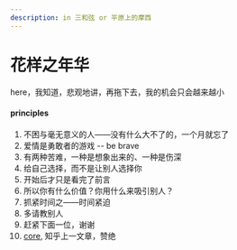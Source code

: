 ```yaml
---
description: in 三和弦 or 平原上的摩西
---
```


# 花样之年华

here，我知道，悲观地讲，再拖下去，我的机会只会越来越小

#### principles

1. 不困与毫无意义的人——没有什么大不了的，一个月就忘了
2. 爱情是勇敢者的游戏 -- be brave
3. 有两种苦难，一种是想象出来的、一种是伤深
4. 给自己选择，而不是让别人选择你
5. 开始后才只是看完了前言
6. 所以你有什么价值？你用什么来吸引别人？
7. 抓紧时间之——时间紧迫
8. 多请教别人
9. 赶紧下面一位，谢谢
10. [core](https://mexlinker.github.io/2021/06/29/%E5%A4%B1%E8%B4%A5%E4%B8%BB%E4%B9%89%E6%80%9D%E6%83%B3%E5%BC%80%E5%A7%8B%E8%94%93%E5%BB%B6/), 知乎上一文章，赞绝

